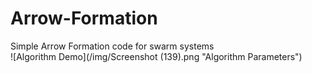 # Arrow-Formation
Simple Arrow Formation code for swarm systems  
![Algorithm Demo](/img/Screenshot (139).png "Algorithm Parameters")
